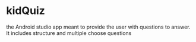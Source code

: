 # kidQuiz
the Android studio app meant to provide the user with questions to answer. It includes structure and multiple choose questions 
